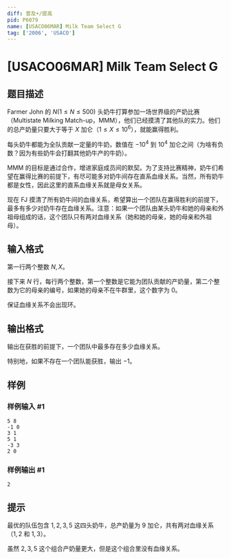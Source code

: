 ```yaml
---
diff: 普及+/提高
pid: P6079
name: [USACO06MAR] Milk Team Select G
tag: ['2006', 'USACO']
---
```

# [USACO06MAR] Milk Team Select G
## 题目描述

Farmer John 的 $N(1 \le N \le 500)$ 头奶牛打算参加一场世界级的产奶比赛 （Multistate Milking Match-up，MMM），他们已经摸清了其他队的实力。他们的总产奶量只要大于等于 $X$ 加仑（$1 \leq X \leq 10^6$），就能赢得胜利。

每头奶牛都能为全队贡献一定量的牛奶，数值在 $-10^4$ 到 $10^4$ 加仑之间（为啥有负数？因为有些奶牛会打翻其他奶牛产的牛奶）。

MMM 的目标是通过合作，增进家庭成员间的默契。为了支持比赛精神，奶牛们希望在赢得比赛的前提下，有尽可能多对奶牛间存在直系血缘关系。当然，所有奶牛都是女性，因此这里的直系血缘关系就是母女关系。

现在 FJ 摸清了所有奶牛间的血缘关系，希望算出一个团队在赢得胜利的前提下，最多有多少对奶牛存在血缘关系。注意：如果一个团队由某头奶牛和她的母亲和外祖母组成的话，这个团队只有两对血缘关系（她和她的母亲，她的母亲和外祖母）。
## 输入格式

第一行两个整数 $N,X$。

接下来 $N$ 行，每行两个整数，第一个整数是它能为团队贡献的产奶量，第二个整数为它的母亲的编号，如果她的母亲不在牛群里，这个数字为 $0$。

保证血缘关系不会出现环。
## 输出格式

输出在获胜的前提下，一个团队中最多存在多少血缘关系。

特别地，如果不存在一个团队能获胜，输出 $-1$。
## 样例

### 样例输入 #1
```
5 8
-1 0
3 1
5 1
-3 3
2 0
```
### 样例输出 #1
```
2
```
## 提示

最优的队伍包含 $1,2,3,5$ 这四头奶牛，总产奶量为 $9$ 加仑，共有两对血缘关系（$1,2$ 和 $1,3$）。

虽然 $2,3,5$ 这个组合产奶量更大，但是这个组合里没有血缘关系。
